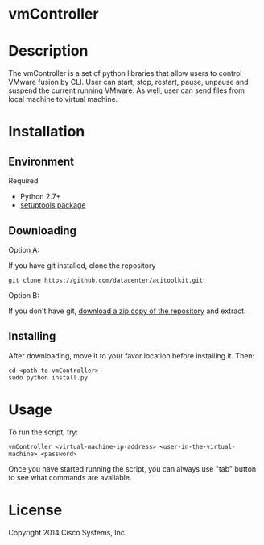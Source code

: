 vmController
====================

# Description

The vmController is a set of python libraries that allow users to control VMware fusion by CLI.
User can start, stop, restart, pause, unpause and suspend the current running VMware. As well, user can send files from local machine to virtual machine.


# Installation

## Environment

Required

* Python 2.7+
* [setuptools package](https://pypi.python.org/pypi/setuptools)

## Downloading

Option A:

If you have git installed, clone the repository

    git clone https://github.com/datacenter/acitoolkit.git

Option B:

If you don't have git, [download a zip copy of the repository](https://github.com/datacenter/utils/archive/master.zip) and extract.


## Installing

After downloading, move it to your favor location before installing it. Then: 

    cd <path-to-vmController>
    sudo python install.py

# Usage
To run the script, try:
 
    vmController <virtual-machine-ip-address> <user-in-the-virtual-machine> <password>

Once you have started running the script, you can always use "tab" button to see what commands are available.

# License

Copyright 2014 Cisco Systems, Inc.
